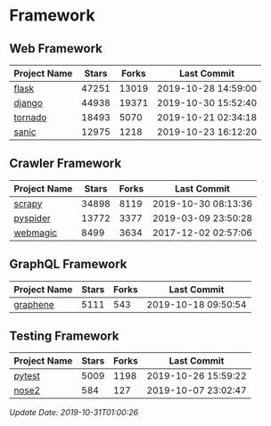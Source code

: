 # Framework

## Web Framework

| Project Name | Stars | Forks | Last Commit |
| ------------ | ----- | ----- | ----------- |
| [flask](https://github.com/pallets/flask) | 47251 | 13019 | 2019-10-28 14:59:00 |
| [django](https://github.com/django/django) | 44938 | 19371 | 2019-10-30 15:52:40 |
| [tornado](https://github.com/tornadoweb/tornado) | 18493 | 5070 | 2019-10-21 02:34:18 |
| [sanic](https://github.com/huge-success/sanic) | 12975 | 1218 | 2019-10-23 16:12:20 |

## Crawler Framework

| Project Name | Stars | Forks | Last Commit |
| ------------ | ----- | ----- | ----------- |
| [scrapy](https://github.com/scrapy/scrapy) | 34898 | 8119 | 2019-10-30 08:13:36 |
| [pyspider](https://github.com/binux/pyspider) | 13772 | 3377 | 2019-03-09 23:50:28 |
| [webmagic](https://github.com/code4craft/webmagic) | 8499 | 3634 | 2017-12-02 02:57:06 |

## GraphQL Framework

| Project Name | Stars | Forks | Last Commit |
| ------------ | ----- | ----- | ----------- |
| [graphene](https://github.com/graphql-python/graphene) | 5111 | 543 | 2019-10-18 09:50:54 |

## Testing Framework

| Project Name | Stars | Forks | Last Commit |
| ------------ | ----- | ----- | ----------- |
| [pytest](https://github.com/pytest-dev/pytest) | 5009 | 1198 | 2019-10-26 15:59:22 |
| [nose2](https://github.com/nose-devs/nose2) | 584 | 127 | 2019-10-07 23:02:47 |

*Update Date: 2019-10-31T01:00:26*